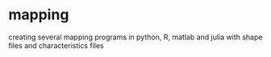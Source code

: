 # mapping
creating several mapping programs in python, R, matlab and julia with shape files and characteristics files
